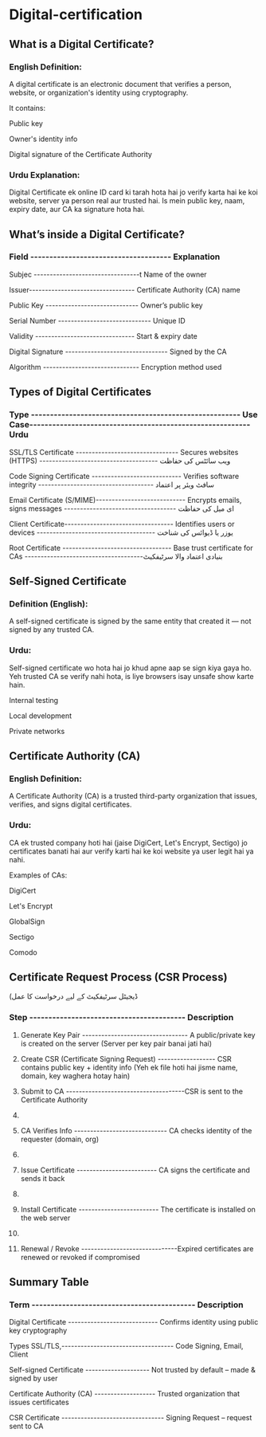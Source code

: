 # Digital-certification

## What is a Digital Certificate?


### English Definition:
A digital certificate is an electronic document that verifies a person, website, or organization's identity using cryptography.

It contains:

Public key

Owner's identity info

Digital signature of the Certificate Authority

### Urdu Explanation:
Digital Certificate ek online ID card ki tarah hota hai jo verify karta hai ke koi website, server ya person real aur trusted hai.
Is mein public key, naam, expiry date, aur CA ka signature hota hai.

## What’s inside a Digital Certificate?

### Field -------------------------------------	Explanation

Subjec ---------------------------------t	Name of the owner

Issuer---------------------------------	Certificate Authority (CA) name

Public Key -----------------------------	Owner’s public key

Serial Number -----------------------------	Unique ID

Validity -------------------------------	Start & expiry date

Digital Signature --------------------------------	Signed by the CA

Algorithm ------------------------------	Encryption method used

## Types of Digital Certificates 

### Type -------------------------------------------------------	Use Case----------------------------------------------------------	Urdu

SSL/TLS Certificate --------------------------------	Secures websites (HTTPS) -------------------------------------	ویب سائٹس کی حفاظت

Code Signing Certificate ----------------------------	Verifies software integrity ------------------------------------	سافٹ ویئر پر اعتماد

Email Certificate (S/MIME)----------------------------	Encrypts emails, signs messages -----------------------------------	ای میل کی حفاظت

Client Certificate----------------------------------	Identifies users or devices	------------------------------------- یوزر یا ڈیوائس کی شناخت

Root Certificate ----------------------------------	Base trust certificate for CAs	-------------------------------------بنیادی اعتماد والا سرٹیفکیٹ

## Self-Signed Certificate 
### Definition (English):
A self-signed certificate is signed by the same entity that created it — not signed by any trusted CA.

### Urdu:
Self-signed certificate wo hota hai jo khud apne aap se sign kiya gaya ho. Yeh trusted CA se verify nahi hota, is liye browsers isay unsafe show karte hain.



Internal testing

Local development

Private networks



## Certificate Authority (CA) 
### English Definition:
A Certificate Authority (CA) is a trusted third-party organization that issues, verifies, and signs digital certificates.

###  Urdu:
CA ek trusted company hoti hai (jaise DigiCert, Let's Encrypt, Sectigo) jo certificates banati hai aur verify karti hai ke koi website ya user legit hai ya nahi.

Examples of CAs:

DigiCert

Let's Encrypt

GlobalSign

Sectigo

Comodo

## Certificate Request Process (CSR Process)
(ڈیجیٹل سرٹیفکیٹ کے لیے درخواست کا عمل
### Step	----------------------------------------- Description

1. Generate Key Pair ---------------------------------	A public/private key is created on the server
(Server per key pair banai jati hai)

3. Create CSR (Certificate Signing Request) ------------------	CSR contains public key + identity info
(Yeh ek file hoti hai jisme name, domain, key waghera hotay hain)

5. Submit to CA	-------------------------------------CSR is sent to the Certificate Authority
6. 
7. CA Verifies Info -----------------------------	CA checks identity of the requester (domain, org)
8. 
9. Issue Certificate -------------------------	CA signs the certificate and sends it back
10. 
11. Install Certificate -------------------------	The certificate is installed on the web server
12. 
13. Renewal / Revoke	------------------------------Expired certificates are renewed or revoked if compromised

## Summary Table

### Term -------------------------------------------	Description

Digital Certificate ----------------------------	Confirms identity using public key cryptography

Types	SSL/TLS,----------------------------------- Code Signing, Email, Client

Self-signed Certificate --------------------	Not trusted by default – made & signed by user

Certificate Authority (CA) -------------------	Trusted organization that issues certificates

CSR	Certificate -------------------------------- Signing Request – request sent to CA
